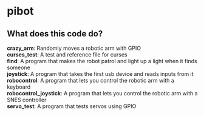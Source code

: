 # pibot

## What does this code do?
  **crazy_arm**: Randomly moves a robotic arm with GPIO  
  **curses_test**: A test and reference file for curses  
  **find**: A program that makes the robot patrol and light up a light when it finds someone  
  **joystick**: A program that takes the first usb device and reads inputs from it  
  **robocontrol**: A program that lets you control the robotic arm with a keyboard  
  **robocontrol_joystick**: A program that lets you control the robotic arm with a SNES controller  
  **servo_test**: A program that tests servos using GPIO  
  
